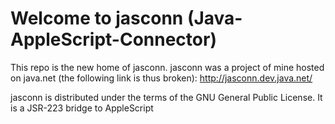 # Welcome to jasconn (Java-AppleScript-Connector)

This repo is the new home of jasconn. jasconn was a project of mine hosted on 
java.net (the following link is thus broken): http://jasconn.dev.java.net/

jasconn is distributed under the terms of the GNU General Public License.
It is a JSR-223 bridge to AppleScript
